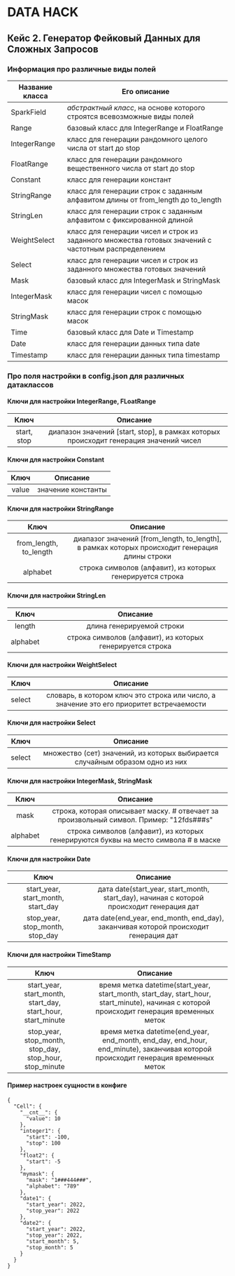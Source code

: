 # DATA HACK
## Кейс 2. Генератор Фейковый Данных для Сложных Запросов
### Информация про различные виды полей

Название класса | Его описание
---|---
SparkField | *абстрактный класс*, на основе которого строятся всевозможные виды полей 
Range |базовый класс для IntegerRange и FloatRange
IntegerRange | класс для генерации рандомного целого числа от start до stop
FloatRange | класс для генерации рандомного вещественного числа от start до stop
Constant | класс для генерации констант
StringRange | класс для генерации строк с заданным алфавитом длины от from_length до to_length
StringLen | класс для генерации строк с заданным алфавитом с фиксированной длиной
WeightSelect | класс для генерации чисел и строк из заданного множества готовых значений с частотным распределением
Select | класс для генерации чисел и строк из заданного множества готовых значений
Mask | базовый класс для IntegerMask и StringMask
IntegerMask | класс для генерации чисел с помощью масок
StringMask | класс для генерации строк с помощью масок
Time | базовый класс для Date и Timestamp
Date | класс для генерации данных типа date
Timestamp | класс для генерации данных типа timestamp

### Про поля настройки в config.json для различных датаклассов

#### Ключи для настройки IntegerRange, FLoatRange

Ключ | Описание
:---:|:---:
start, stop | диапазон значений [start, stop], в рамках которых происходит генерация значений чисел

#### Ключи для настройки Constant

Ключ | Описание
:---:|:---:
value | значение константы

#### Ключи для настройки StringRange

Ключ | Описание
:---:|:---:
from_length, to_length | диапазог значений [from_length, to_length], в рамках которых происходит генерация длины строки
alphabet | строка символов (алфавит), из которых генерируется строка

#### Ключи для настройки StringLen

Ключ | Описание
:---:|:---:
length | длина генерируемой строки
alphabet | строка символов (алфавит), из которых генерируется строка

#### Ключи для настройки WeightSelect

Ключ | Описание
:---:|:---:
select | словарь, в котором ключ это строка или число, а значение это его приоритет встречаемости

#### Ключи для настройки Select

Ключ | Описание
:---:|:---:
select | множество (сет) значений, из которых выбирается случайным образом одно из них

#### Ключи для настройки IntegerMask, StringMask

Ключ | Описание
:---:|:---:
mask | строка, которая описывает маску. # отвечает за произвольный символ. Пример: "12fds###s"
alphabet | строка символов (алфавит), из которых генерируются буквы на место символа # в маске

#### Ключи для настройки Date

Ключ | Описание
:---:|:---:
start_year, start_month, start_day | дата date(start_year, start_month, start_day), начиная с которой происходит генерация дат
stop_year, stop_month, stop_day | дата date(end_year, end_month, end_day), заканчивая которой происходит генерация дат

#### Ключи для настройки TimeStamp

Ключ | Описание
:---:|:---:
start_year, start_month, start_day, start_hour, start_minute | время метка datetime(start_year, start_month, start_day, start_hour, start_minute), начиная с которой происходит генерация временных меток
stop_year, stop_month, stop_day, stop_hour, stop_minute | время метка datetime(end_year, end_month, end_day, end_hour, end_minute), заканчивая которой происходит генерация временных меток

#### Пример настроек сущности в конфиге
```
{
  "Cell": {
    "__cnt__": {
      "value": 10
    },
    "integer1": {
      "start": -100,
      "stop": 100
    },
    "float2": {
      "start": -5
    },
    "mymask": {
      "mask": "1###444###",
      "alphabet": "789"
    },
    "date1": {
      "start_year": 2022,
      "stop_year": 2022
    },
    "date2": {
      "start_year": 2022,
      "stop_year": 2022,
      "start_month": 5,
      "stop_month": 5
    }
  }
}
```
